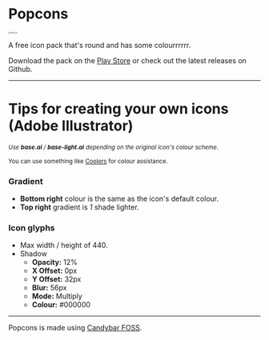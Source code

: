 # Popcons

<img src="https://raw.githubusercontent.com/Wil-Design/Popcons/main/githubmedia/app-icon.png" alt="Popcons" style="zoom:25%;" />

A free icon pack that's round and has some colourrrrrr.

Download the pack on the [Play Store](https://play.google.com/store/apps/details?id=com.wil.popcons) or check out the latest releases on Github.

---

# Tips for creating your own icons (Adobe Illustrator)

<sup>*Use **base.ai** / **base-light.ai** depending on the original icon's colour scheme.*</sup>

<sup>You can use something like [Coolors](https://www.coolors.co/) for colour assistance.</sup>

### Gradient

- **Bottom right** colour is the same as the icon's default colour.
- **Top right** gradient is *1* shade lighter.

### Icon glyphs

- Max width / height of 440.
- Shadow
  - **Opacity:** 12%
  - **X Offset:** 0px
  - **Y Offset:** 32px
  - **Blur:** 56px
  - **Mode:** Multiply
  - **Colour:** #000000

---

Popcons is made using [Candybar FOSS](https://github.com/Donnnno/candybar-foss).